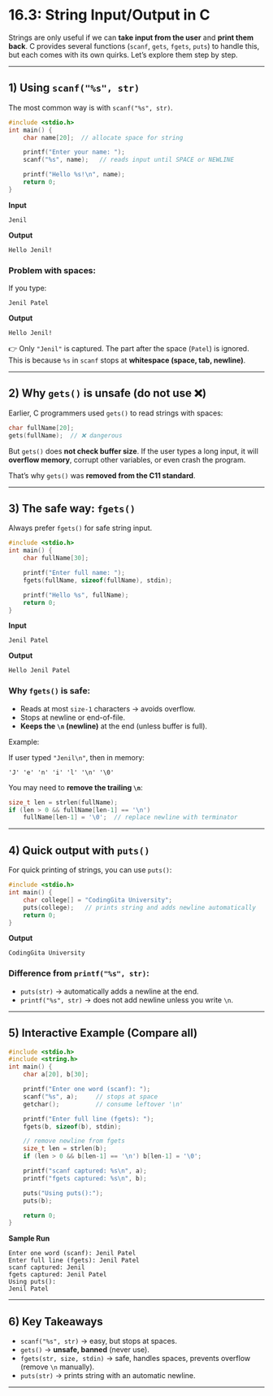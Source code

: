 # 16.3: String Input/Output in C

Strings are only useful if we can **take input from the user** and **print them back**. C provides several functions (`scanf`, `gets`, `fgets`, `puts`) to handle this, but each comes with its own quirks. Let’s explore them step by step.

---

## 1) Using `scanf("%s", str)`

The most common way is with `scanf("%s", str)`.

```c
#include <stdio.h>
int main() {
    char name[20];  // allocate space for string

    printf("Enter your name: ");
    scanf("%s", name);   // reads input until SPACE or NEWLINE

    printf("Hello %s!\n", name);
    return 0;
}
```

**Input**

```
Jenil
```

**Output**

```
Hello Jenil!
```

### Problem with spaces:

If you type:

```
Jenil Patel
```

**Output**

```
Hello Jenil!
```

👉 Only `"Jenil"` is captured. The part after the space (`Patel`) is ignored.
This is because `%s` in `scanf` stops at **whitespace (space, tab, newline)**.

---

## 2) Why `gets()` is unsafe (do not use ❌)

Earlier, C programmers used `gets()` to read strings with spaces:

```c
char fullName[20];
gets(fullName);  // ❌ dangerous
```

But `gets()` does **not check buffer size**. If the user types a long input, it will **overflow memory**, corrupt other variables, or even crash the program.

That’s why `gets()` was **removed from the C11 standard**.

---

## 3) The safe way: `fgets()`

Always prefer `fgets()` for safe string input.

```c
#include <stdio.h>
int main() {
    char fullName[30];

    printf("Enter full name: ");
    fgets(fullName, sizeof(fullName), stdin);

    printf("Hello %s", fullName);
    return 0;
}
```

**Input**

```
Jenil Patel
```

**Output**

```
Hello Jenil Patel
```

### Why `fgets()` is safe:

* Reads at most `size-1` characters → avoids overflow.
* Stops at newline or end-of-file.
* **Keeps the `\n` (newline)** at the end (unless buffer is full).

Example:

If user typed `"Jenil\n"`, then in memory:

```
'J' 'e' 'n' 'i' 'l' '\n' '\0'
```

You may need to **remove the trailing `\n`**:

```c
size_t len = strlen(fullName);
if (len > 0 && fullName[len-1] == '\n')
    fullName[len-1] = '\0';  // replace newline with terminator
```

---

## 4) Quick output with `puts()`

For quick printing of strings, you can use `puts()`:

```c
#include <stdio.h>
int main() {
    char college[] = "CodingGita University";
    puts(college);   // prints string and adds newline automatically
    return 0;
}
```

**Output**

```
CodingGita University
```

### Difference from `printf("%s", str)`:

* `puts(str)` → automatically adds a newline at the end.
* `printf("%s", str)` → does not add newline unless you write `\n`.

---

## 5) Interactive Example (Compare all)

```c
#include <stdio.h>
#include <string.h>
int main() {
    char a[20], b[30];

    printf("Enter one word (scanf): ");
    scanf("%s", a);     // stops at space
    getchar();          // consume leftover '\n'

    printf("Enter full line (fgets): ");
    fgets(b, sizeof(b), stdin);

    // remove newline from fgets
    size_t len = strlen(b);
    if (len > 0 && b[len-1] == '\n') b[len-1] = '\0';

    printf("scanf captured: %s\n", a);
    printf("fgets captured: %s\n", b);

    puts("Using puts():");
    puts(b);

    return 0;
}
```

**Sample Run**

```
Enter one word (scanf): Jenil Patel
Enter full line (fgets): Jenil Patel
scanf captured: Jenil
fgets captured: Jenil Patel
Using puts():
Jenil Patel
```

---

## 6) Key Takeaways

* `scanf("%s", str)` → easy, but stops at spaces.
* `gets()` → **unsafe, banned** (never use).
* `fgets(str, size, stdin)` → safe, handles spaces, prevents overflow (remove `\n` manually).
* `puts(str)` → prints string with an automatic newline.

---
